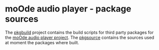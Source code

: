 # moOde audio player - package sources

The [pkgbuild](https://github.com/moode-player/pkgbuild) project contains the build scripts for third party packages for the [moOde audio player project](https://github.com/moode-player/moode). The [pkgsource](https://github.com/moode-player/pkgbuild) contains the sources used at moment the packages where built.

